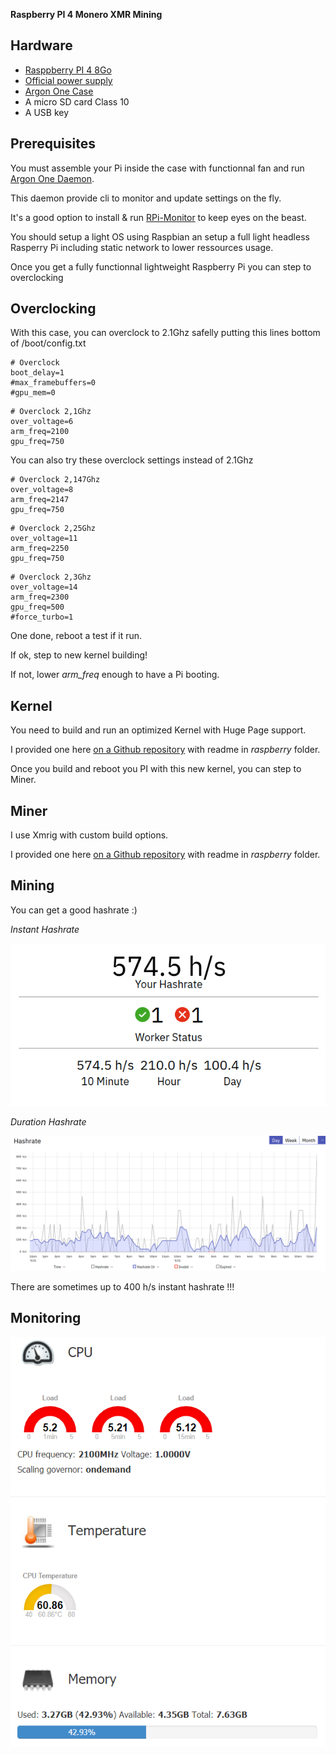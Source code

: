 **Raspberry PI 4 Monero XMR Mining**

## Hardware

* [Rasppberry PI 4 8Go](https://www.kubii.fr/cartes-raspberry-pi/2955-raspberry-pi-4-modele-b-8gb-0765756931199.html)
* [Official power supply](https://www.kubii.fr/14-chargeurs-alimentations-raspberry/3292-alimentation-officielle-raspberry-pi-4-51-v-30-a-usb-type-c-prise-us-644824914893.html)
* [Argon One Case](https://www.amazon.fr/gp/product/B086JXR75B)
* A micro SD card Class 10
* A USB key


## Prerequisites

You must assemble your Pi inside the case with functionnal fan and run [Argon One Daemon](https://gitlab.com/DarkElvenAngel/argononed).

This daemon provide cli to monitor and update settings on the fly.

It's a good option to install & run [RPi-Monitor](https://github.com/XavierBerger/RPi-Monitor) to keep eyes on the beast.

You should setup a light OS using Raspbian an setup a full light headless Rasperry Pi including static network to lower ressources usage.

Once you get a fully functionnal lightweight Raspberry Pi you can step to overclocking

## Overclocking

With this case, you can overclock to 2.1Ghz safelly putting this lines bottom of /boot/config.txt

```
# Overclock
boot_delay=1
#max_framebuffers=0
#gpu_mem=0
```

```
# Overclock 2,1Ghz
over_voltage=6
arm_freq=2100
gpu_freq=750
```
You can also try these overclock settings instead of 2.1Ghz
```
# Overclock 2,147Ghz
over_voltage=8
arm_freq=2147
gpu_freq=750
```

```
# Overclock 2,25Ghz
over_voltage=11
arm_freq=2250
gpu_freq=750
```

```
# Overclock 2,3Ghz
over_voltage=14
arm_freq=2300
gpu_freq=500
#force_turbo=1
```

One done, reboot a test if it run.

If ok, step to new kernel building!

If not, lower *arm_freq* enough to have a Pi booting.

## Kernel

You need to build and run an optimized Kernel with Huge Page support.

I provided one here [on a Github repository](https://github.com/kraoc/raspberry-linux-64) with readme in *raspberry* folder.

Once you build and reboot you PI with this new kernel, you can step to Miner.

## Miner

I use Xmrig with custom build options.

I provided one here [on a Github repository](https://github.com/kraoc/raspberry-xmrig-64) with readme in *raspberry* folder.

## Mining

You can get a good hashrate :)

*Instant Hashrate*

![hashrate 1](hashrate.png)

*Duration Hashrate*

![hashrate 2](hashrate2.png)

There are sometimes up to 400 h/s instant hashrate !!!

## Monitoring

![monitoring 1](monitoring.png)
